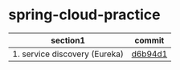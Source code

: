# spring-cloud-practice


|section1| commit                                                                                                          |
|---|-----------------------------------------------------------------------------------------------------------------|
|1. service discovery (Eureka)| [d6b94d1](https://github.com/jihyunhillpark/spring-cloud-practice-repo/tree/d6b94d15e2f96ee3696a835015875f43fcea5435)|